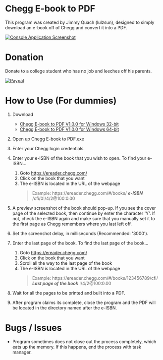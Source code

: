 # Chegg E-book to PDF
This program was created by Jimmy Quach (lulzsun), designed to simply download an e-book off of Chegg and convert it into a PDF.

[![Console Application Screenshot](http://i.imgur.com/IoUZt6K.png)](http://i.imgur.com/IoUZt6K.png)

# Donation
Donate to a college student who has no job and leeches off his parents.

[![Paypal](http://i.imgur.com/k53FXKP.gif)](paypal.me/jminquach)

# How to Use (For dummies)
1. Download
      * [Chegg E-book to PDF V1.0.0 for Windows 32-bit](https://mega.nz/#!UFBVFTbR!bEJvxqprOqc1i33ra9YRkDP01cCzvcAiOai2hdYClew)
      * [Chegg E-book to PDF V1.0.0 for Windows 64-bit](https://mega.nz/#!dE4hERrA!lmboUR538eI-aJsOPQGmOoO6bzB892XyolWXhDqAYrA)
      
2. Open up Chegg E-book to PDF.exe

3. Enter your Chegg login credentials.

4. Enter your e-ISBN of the book that you wish to open. To find your e-ISBN...
      1. Goto https://ereader.chegg.com/
      2. Click on the book that you want
      3. The e-ISBN is located in the URL of the webpage
          > Example: ht&#8203;tps://ereader.chegg.com/#/books/ ***e-ISBN*** /cfi/0!/4/2@100:0.00
          
5. A preview screenshot of the book should pop-up. If you see the cover page of the selected book, then continue by enter the character 'Y'. If not, check the e-ISBN again and make sure that you manually set it to the first page as Chegg remembers where you last left off.

6. Set the screenshot delay, in milliseconds (Recommended: '3000').

7. Enter the last page of the book. To find the last page of the book...
      1. Goto https://ereader.chegg.com/
      2. Click on the book that you want
      3. Scroll all the way to the last page of the book
      4. The e-ISBN is located in the URL of the webpage
          > Example: ht&#8203;tps://ereader.chegg.com/#/books/123456789/cfi/ ***Last page of the book*** !/4/2@100:0.00
          
8. Wait for all the pages to be printed and built into a PDF.

9. After program claims its complete, close the program and the PDF will be located in the directory named after the e-ISBN.

# Bugs / Issues
* Program sometimes does not close out the process completely, which eats up the memory. If this happens, end the process with task manager.
